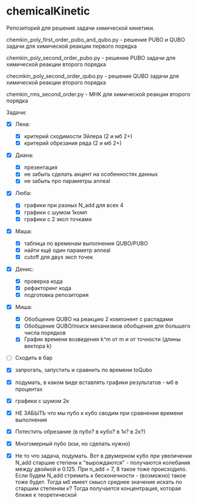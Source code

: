 # chemicalKinetic
Репозиторий для решения задачи химической кинетики.

chemkin_poly_first_order_pubo_and_qubo.py - решение PUBO и QUBO задачи для химической реакции первого порядка

chemkin_poly_second_order_pubo.py - решение PUBO задачи для химической реакции второго порядка

checmkin_poly_second_order_qubo.py - решение QUBO задачи для химической реакции второго порядка

chemkin_rms_second_order.py - МНК для химической реакции второго порядка

Задачи:

- [x] Лена:
  - [x] критерий сходимости Эйлера (2 и мб 2+)
  - [x] критерий обрезания ряда (2 и мб 2+)
- [x] Диана:
  - [x] презентация
  - [x] не забыть сделать акцент на особенностях данных
  - [x] не забыть про параметры anneal
- [x] Люба:
  - [x] графики при разных N_add для всех 4
  - [x] графики с шумом 1комп
  - [x] графики с 2 эксп точками
- [x] Маша:
  - [x] таблица по временам выполнения QUBO/PUBO
  - [x] найти ещё один параметр anneal
  - [x] cutoff для двух эксп точек
- [x] Денис:
  - [x] проверка кода
  - [x] рефакторинг кода
  - [x] подготовка репозитория
- [x] Миша:
  - [x] Обобщение QUBO на реакцию 2 компонент с распадами
  - [x] Обобщение QUBO/поиск механизмов обобщения для большего числа порядков
  - [x] График времени возведения k^m от m и от точности (длины вектора k)
- [ ] Сходить в бар  
  
- [x] запрогать, запустить и сравнить по времени toQubo
- [x] подумать, в каком виде вставлять графики результатов - мб в процентах
- [x] графики с шумом 2к

- [x] НЕ ЗАБЫТЬ что мы пубо к кубо сводим при сравнении времени выполнения
- [x] Потестить обрезание (в пубо? в кубо? в 1к? в 2к?)

- [x] Многомерный пубо (изи, но сделать нужно)
- [x] Не то что задача, подумать. Вот в двумерном кубо при увеличении N_add старшие степени к "вырождаются" - получаются колебания между двойкой и 0.125. При n_add = 7, 8 такое тоже происходило. Если будем N_add стремить к бесконечности - (возможно) такое тоже будет. Тогда мб имеет смысл среднее значение искать по старшим степеням к? Тогда получается концентрация, которая ближе к теоретической

